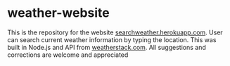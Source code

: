 # weather-website
This is the repository for the website  <a href="https://searchweather.herokuapp.com/" > searchweather.herokuapp.com</a>.
User can search current weather information by typing the location.
This was built in Node.js and API from <a href="https://weatherstack.com"> weatherstack.com</a>.
All suggestions and corrections are welcome and appreciated
